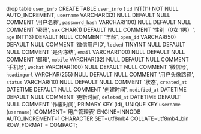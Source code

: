 drop table `user_info`
CREATE TABLE `user_info`
(
    `id` INT(11) NOT NULL AUTO_INCREMENT,
    `username` VARCHAR(32) NULL DEFAULT NULL COMMENT '用户名称',
    `password_hash` VARCHAR(100) NULL DEFAULT NULL COMMENT '密码',
    `sex` CHAR(1) DEFAULT NULL COMMENT '性别（0女 1男）',
    `age` INT(13) DEFAULT NULL COMMENT '年龄',
    `open_id` VARCHAR(50) DEFAULT NULL COMMENT '微信用户ID',
    `locked` TINYINT NULL DEFAULT NULL COMMENT '是否冻结',
    `email` VARCHAR(100) NULL DEFAULT NULL COMMENT '邮箱',
    `mobile` VARCHAR(32) NULL DEFAULT NULL COMMENT '手机号',
    `wechat` VARCHAR(100) NULL DEFAULT NULL COMMENT '微信号',
    `headimgurl` VARCHAR(255) NULL DEFAULT NULL COMMENT '用户头像路径',
    `status` VARCHAR(10) NULL DEFAULT NULL COMMENT '状态',
    `created_at` DATETIME DEFAULT NULL COMMENT '创建时间',
    `modified_at` DATETIME DEFAULT NULL COMMENT '更新时间',
    `deleted_at` DATETIME DEFAULT NULL COMMENT '作废时间',
    PRIMARY KEY (id),
    UNIQUE KEY `username` (`username`)
)COMMENT='用户管理表' ENGINE=INNODB AUTO_INCREMENT=1 CHARACTER SET=utf8mb4 COLLATE=utf8mb4_bin ROW_FORMAT = COMPACT;